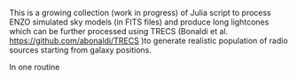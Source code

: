 This is a growing collection (work in progress) of Julia script to process ENZO simulated sky models (in FITS files) and produce long
lightcones which can be further processed using TRECS (Bonaldi et al. https://github.com/abonaldi/TRECS )to generate realistic population
of radio sources starting from galaxy positions.

In one routine 
